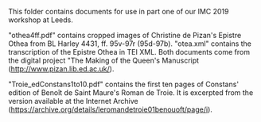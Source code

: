 This folder contains documents for use in part one of our IMC 2019 workshop at Leeds.

"othea4ff.pdf" contains cropped images of Christine de Pizan's Epistre Othea from BL Harley 4431, ff. 95v-97r (95d-97b).  "otea.xml" contains the transcription of the Epistre Othea in TEI XML. Both documents come from the digital project "The Making of the Queen's Manuscript (http://www.pizan.lib.ed.ac.uk/).

"Troie_edConstans1to10.pdf" contains the first ten pages of Constans' edition of Benoît de Saint Maure's Roman de Troie. It is excerpted from the version available at the Internet Archive (https://archive.org/details/leromandetroie01benouoft/page/i).
